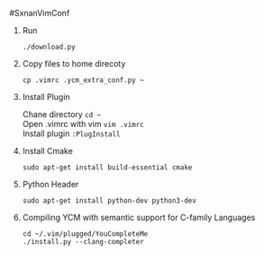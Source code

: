 #SxnanVimConf

1. Run 

   ``` ./download.py ```

1. Copy files to home direcoty

   ``` cp .vimrc .ycm_extra_conf.py ~ ```

1. Install Plugin

   Chane directory ```cd ~```  
   Open .vimrc with vim ```vim .vimrc```  
   Install plugin ```:PlugInstall```

1. Install Cmake

    ``` sudo apt-get install build-essential cmake ```

1. Python Header

   ``` sudo apt-get install python-dev python3-dev ```

1. Compiling YCM with semantic support for C-family Languages

   ```
   cd ~/.vim/plugged/YouCompleteMe  
   ./install.py --clang-completer
   ```
